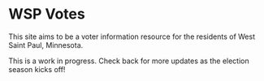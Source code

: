 # WSP Votes

This site aims to be a voter information resource for the residents of West Saint Paul, Minnesota.

This is a work in progress. Check back for more updates as the election season kicks off!
